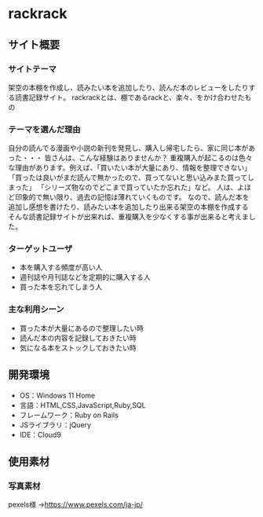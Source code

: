 # rackrack

## サイト概要
### サイトテーマ
架空の本棚を作成し、読みたい本を追加したり、読んだ本のレビューをしたりする読書記録サイト。
rackrackとは、棚であるrackと、楽々、をかけ合わせたもの

### テーマを選んだ理由
自分の読んでる漫画や小説の新刊を発見し、購入し帰宅したら、家に同じ本があった・・・
皆さんは、こんな経験はありませんか？
重複購入が起こるのは色々な理由があります。例えば、「買いたい本が大量にあり、情報を整理できない」
「買ったは良いがまだ読んで無かったので、買ってないと思い込みまた買ってしまった」
「シリーズ物なのでどこまで買っていたか忘れた」など。
人は、よほど印象的で無い限り、過去の記憶は薄れていくものです。
なので、読んだ本を追加し感想を書けたり、読みたい本を追加したり出来る架空の本棚を作成する
そんな読書記録サイトが出来れば、重複購入を少なくする事が出来ると考えました。


### ターゲットユーザ
- 本を購入する頻度が高い人
- 週刊誌や月刊誌などを定期的に購入する人
- 買った本を忘れてしまう人

### 主な利用シーン
- 買った本が大量にあるので整理したい時
- 読んだ本の内容を記録しておきたい時
- 気になる本をストックしておきたい時

## 開発環境
- OS：Windows 11 Home
- 言語：HTML,CSS,JavaScript,Ruby,SQL
- フレームワーク：Ruby on Rails
- JSライブラリ：jQuery
- IDE：Cloud9

## 使用素材
### 写真素材
pexels様 ->https://www.pexels.com/ja-jp/